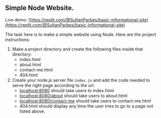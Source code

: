 ## Simple Node Website.

Live demo: [https://replit.com/@SultanParbes/basic-informational-site](https://replit.com/@SultanParbes/basic-informational-site)

The task here is to make a simple website using Node. Here are the project instructions:

1.  Make a project directory and create the following files inside that directory:
    - index.html
    - about.html
    - contact-me.html
    - 404.html
2.  Create your node.js server file `index.js` and add the code needed to serve the right page according to the url.
    - [localhost:8080](http://localhost:8080/) should take users to index.html
    - [localhost:8080/about](http://localhost:8080/about) should take users to about.html
    - [localhost:8080/contact-me](http://localhost:8080/contact-me) should take users to contact-me.html
    - 404.html should display any time the user tries to go to a page not listed above.
